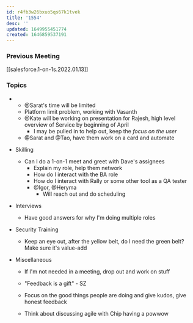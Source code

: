 ```yaml
---
id: r4fb3w26bxuo5qs67k1tvek
title: '1554'
desc: ''
updated: 1649955451774
created: 1646859537191
---
```


### Previous Meeting
[[salesforce.1-on-1s.2022.01.13]]

### Topics
- 
    - @Sarat's time will be limited
    - Platform limit problem, working with Vasanth
    - @Kate will be working on presentation for Rajesh, high level overview of Service by beginning of April
        - I may be pulled in to help out, keep the *focus on the user*
    - @Sarat and @Tao, have them work on a card and automate 
- Skilling
    - Can I do a 1-on-1 meet and greet with Dave's assignees
        - Explain my role, help them network
        - How do I interact with the BA role
        - How do I interact with Rally or some other tool as a QA tester
        - @Igor, @Heryma
            - Will reach out and do scheduling
- Interviews
    - Have good answers for why I'm doing multiple roles
- Security Training
    - Keep an eye out, after the yellow belt, do I need the green belt? Make sure it's value-add

- Miscellaneous
    - If I'm not needed in a meeting, drop out and work on stuff
    - "Feedback is a gift" - SZ

    - Focus on the good things people are doing and give kudos, give honest feedback
    - Think about discussing agile with Chip having a powwow

